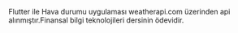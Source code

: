 Flutter ile Hava durumu uygulaması weatherapi.com üzerinden api alınmıştır.Finansal bilgi teknolojileri dersinin ödevidir.
